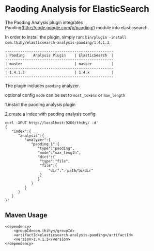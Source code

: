 Paoding Analysis for ElasticSearch
==================================

The Paoding Analysis plugin integrates Paoding(http://code.google.com/p/paoding/) module into elasticsearch.

In order to install the plugin, simply run: `bin/plugin -install com.thihy/elasticsearch-analysis-paoding/1.4.1.3`.

    --------------------------------------------------
    | Paoding    Analysis Plugin    | ElasticSearch  |
    --------------------------------------------------
    | master                        | master         |
    --------------------------------------------------
    | 1.4.1.3                       | 1.4.x          |
    --------------------------------------------------

The plugin includes `paoding` analyzer.

optional config `mode` can be set to `most_tokens` or `max_length`

1.install the paoding analysis plugin

2.create a index with paoding analysis config

```
curl -XPUT http://localhost:9200/thihy/ -d'
{
   "index":{
      "analysis":{
         "analyzer":{
            "paoding_1":{
               "type":"paoding",
               "mode":"max_length",
               "dict":{
               	"type":"file",
               	"file":{
               		"dir":"／path/to/dir"
               	}
               }
            }
         }
      }
   }
}'
```

Maven Usage
----------------------------------

```
<dependency>
    <groupId>com.thihy</groupId>
    <artifactId>elasticsearch-analysis-paoding</artifactId>
    <version>1.4.1.2</version>
</dependency>
```
